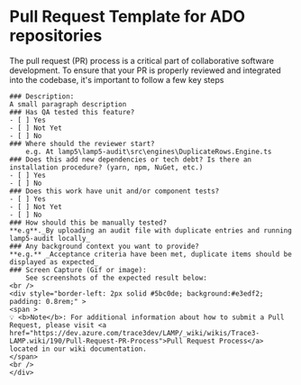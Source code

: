 # Pull Request Template for ADO repositories

The pull request (PR) process is a critical part of collaborative software development. To ensure that your PR is properly reviewed and integrated into the codebase, it's important to follow a few key steps


```
### Description:
A small paragraph description
### Has QA tested this feature?
- [ ] Yes
- [ ] Not Yet
- [ ] No
### Where should the reviewer start?
    e.g. At lamp5\lamp5-audit\src\engines\DuplicateRows.Engine.ts
### Does this add new dependencies or tech debt? Is there an installation procedure? (yarn, npm, NuGet, etc.)
- [ ] Yes
- [ ] No
### Does this work have unit and/or component tests?
- [ ] Yes
- [ ] Not Yet
- [ ] No
### How should this be manually tested?
**e.g**._By uploading an audit file with duplicate entries and running lamp5-audit locally_
### Any background context you want to provide?
**e.g.** _Acceptance criteria have been met, duplicate items should be displayed as expected_
### Screen Capture (Gif or image):
    See screenshots of the expected result below:
<br />
<div style="border-left: 2px solid #5bc0de; background:#e3edf2; padding: 0.8rem;" >
<span >
💡 <b>Note</b>: For additional information about how to submit a Pull Request, please visit <a href="https://dev.azure.com/trace3dev/LAMP/_wiki/wikis/Trace3-LAMP.wiki/190/Pull-Request-PR-Process">Pull Request Process</a> located in our wiki documentation.
</span>
<br />
</div>
```







